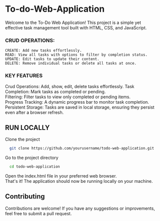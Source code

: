 # To-do-Web-Application
Welcome to the To-Do Web Application! This project is a simple yet effective task management tool built with HTML, CSS, and JavaScript.

### CRUD OPERATIONS:
    CREATE: Add new tasks effortlessly.
    READ: View all tasks with options to filter by completion status.
    UPDATE: Edit tasks to update their content.
    DELETE: Remove individual tasks or delete all tasks at once. 

### KEY FEATURES
Crud Operations: Add, show, edit, delete tasks effortlessly.
Task Completion: Mark tasks as completed or pending.   
Filtering: Filter tasks to view only completed or pending items.   
Progress Tracking: A dynamic progress bar to monitor task completion.   
Persistent Storage: Tasks are saved in local storage, ensuring they persist even after a browser refresh.   

## RUN LOCALLY
Clone the project

```bash
  git clone https://github.com/yourusername/todo-web-application.git
```

Go to the project directory

```bash
  cd todo-web-application
```
Open the index.html file in your preferred web browser.   
That's it! The application should now be running locally on your machine.

## Contributing
Contributions are welcome! If you have any suggestions or improvements, feel free to submit a pull request.
